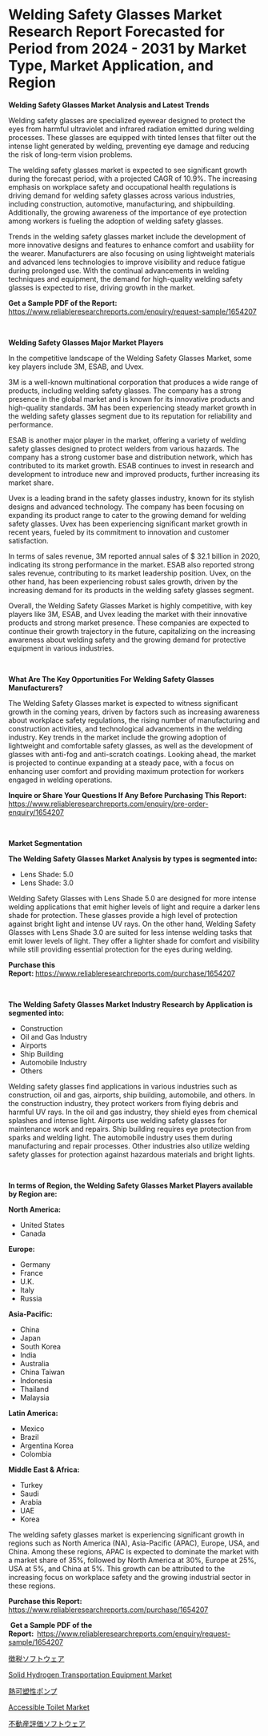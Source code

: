 <p><h1>Welding Safety Glasses Market Research Report Forecasted for Period from 2024 -  2031 by Market Type, Market Application, and Region</h1></p><p><strong>Welding Safety Glasses Market Analysis and Latest Trends</strong></p>
<p><p>Welding safety glasses are specialized eyewear designed to protect the eyes from harmful ultraviolet and infrared radiation emitted during welding processes. These glasses are equipped with tinted lenses that filter out the intense light generated by welding, preventing eye damage and reducing the risk of long-term vision problems.</p><p>The welding safety glasses market is expected to see significant growth during the forecast period, with a projected CAGR of 10.9%. The increasing emphasis on workplace safety and occupational health regulations is driving demand for welding safety glasses across various industries, including construction, automotive, manufacturing, and shipbuilding. Additionally, the growing awareness of the importance of eye protection among workers is fueling the adoption of welding safety glasses.</p><p>Trends in the welding safety glasses market include the development of more innovative designs and features to enhance comfort and usability for the wearer. Manufacturers are also focusing on using lightweight materials and advanced lens technologies to improve visibility and reduce fatigue during prolonged use. With the continual advancements in welding techniques and equipment, the demand for high-quality welding safety glasses is expected to rise, driving growth in the market.</p></p>
<p><strong>Get a Sample PDF of the Report:&nbsp;</strong> <a href="https://www.reliableresearchreports.com/enquiry/request-sample/1654207">https://www.reliableresearchreports.com/enquiry/request-sample/1654207</a></p>
<p>&nbsp;</p>
<p><strong>Welding Safety Glasses Major Market Players</strong></p>
<p><p>In the competitive landscape of the Welding Safety Glasses Market, some key players include 3M, ESAB, and Uvex. </p><p>3M is a well-known multinational corporation that produces a wide range of products, including welding safety glasses. The company has a strong presence in the global market and is known for its innovative products and high-quality standards. 3M has been experiencing steady market growth in the welding safety glasses segment due to its reputation for reliability and performance.</p><p>ESAB is another major player in the market, offering a variety of welding safety glasses designed to protect welders from various hazards. The company has a strong customer base and distribution network, which has contributed to its market growth. ESAB continues to invest in research and development to introduce new and improved products, further increasing its market share.</p><p>Uvex is a leading brand in the safety glasses industry, known for its stylish designs and advanced technology. The company has been focusing on expanding its product range to cater to the growing demand for welding safety glasses. Uvex has been experiencing significant market growth in recent years, fueled by its commitment to innovation and customer satisfaction.</p><p>In terms of sales revenue, 3M reported annual sales of $ 32.1 billion in 2020, indicating its strong performance in the market. ESAB also reported strong sales revenue, contributing to its market leadership position. Uvex, on the other hand, has been experiencing robust sales growth, driven by the increasing demand for its products in the welding safety glasses segment.</p><p>Overall, the Welding Safety Glasses Market is highly competitive, with key players like 3M, ESAB, and Uvex leading the market with their innovative products and strong market presence. These companies are expected to continue their growth trajectory in the future, capitalizing on the increasing awareness about welding safety and the growing demand for protective equipment in various industries.</p></p>
<p>&nbsp;</p>
<p><strong>What Are The Key Opportunities For Welding Safety Glasses Manufacturers?</strong></p>
<p><p>The Welding Safety Glasses market is expected to witness significant growth in the coming years, driven by factors such as increasing awareness about workplace safety regulations, the rising number of manufacturing and construction activities, and technological advancements in the welding industry. Key trends in the market include the growing adoption of lightweight and comfortable safety glasses, as well as the development of glasses with anti-fog and anti-scratch coatings. Looking ahead, the market is projected to continue expanding at a steady pace, with a focus on enhancing user comfort and providing maximum protection for workers engaged in welding operations.</p></p>
<p><strong>Inquire or Share Your Questions If Any Before Purchasing This Report:</strong> <a href="https://www.reliableresearchreports.com/enquiry/pre-order-enquiry/1654207">https://www.reliableresearchreports.com/enquiry/pre-order-enquiry/1654207</a></p>
<p>&nbsp;</p>
<p><strong>Market Segmentation</strong></p>
<p><strong>The Welding Safety Glasses Market Analysis by types is segmented into:</strong></p>
<p><ul><li>Lens Shade: 5.0</li><li>Lens Shade: 3.0</li></ul></p>
<p><p>Welding Safety Glasses with Lens Shade 5.0 are designed for more intense welding applications that emit higher levels of light and require a darker lens shade for protection. These glasses provide a high level of protection against bright light and intense UV rays. On the other hand, Welding Safety Glasses with Lens Shade 3.0 are suited for less intense welding tasks that emit lower levels of light. They offer a lighter shade for comfort and visibility while still providing essential protection for the eyes during welding.</p></p>
<p><strong>Purchase this Report:&nbsp;</strong><a href="https://www.reliableresearchreports.com/purchase/1654207">https://www.reliableresearchreports.com/purchase/1654207</a></p>
<p>&nbsp;</p>
<p><strong>The Welding Safety Glasses Market Industry Research by Application is segmented into:</strong></p>
<p><ul><li>Construction</li><li>Oil and Gas Industry</li><li>Airports</li><li>Ship Building</li><li>Automobile Industry</li><li>Others</li></ul></p>
<p><p>Welding safety glasses find applications in various industries such as construction, oil and gas, airports, ship building, automobile, and others. In the construction industry, they protect workers from flying debris and harmful UV rays. In the oil and gas industry, they shield eyes from chemical splashes and intense light. Airports use welding safety glasses for maintenance work and repairs. Ship building requires eye protection from sparks and welding light. The automobile industry uses them during manufacturing and repair processes. Other industries also utilize welding safety glasses for protection against hazardous materials and bright lights.</p></p>
<p>&nbsp;</p>
<p><strong>In terms of Region, the Welding Safety Glasses Market Players available by Region are:</strong></p>
<p>
    <p> <strong> North America: </strong>
        <ul>
            <li>United States</li>
            <li>Canada</li>
        </ul>
        </p> 
    <p> <strong> Europe: </strong>
        <ul>
            <li>Germany</li>
            <li>France</li>
            <li>U.K.</li>
            <li>Italy</li>
            <li>Russia</li>
        </ul>
        </p> 
    <p> <strong> Asia-Pacific: </strong>
        <ul>
            <li>China</li>
            <li>Japan</li>
            <li>South Korea</li>
            <li>India</li>
            <li>Australia</li>
            <li>China Taiwan</li>
            <li>Indonesia</li>
            <li>Thailand</li>
            <li>Malaysia</li>
        </ul>
        </p> 
    <p> <strong> Latin America: </strong>
        <ul>
            <li>Mexico</li>
            <li>Brazil</li>
            <li>Argentina Korea</li>
            <li>Colombia</li>
        </ul>
        </p> 
    <p> <strong> Middle East & Africa: </strong>
        <ul>
            <li>Turkey</li>
            <li>Saudi</li>
            <li>Arabia</li>
            <li>UAE</li>
            <li>Korea</li>
        </ul>
    </p>
    </p>
<p><p>The welding safety glasses market is experiencing significant growth in regions such as North America (NA), Asia-Pacific (APAC), Europe, USA, and China. Among these regions, APAC is expected to dominate the market with a market share of 35%, followed by North America at 30%, Europe at 25%, USA at 5%, and China at 5%. This growth can be attributed to the increasing focus on workplace safety and the growing industrial sector in these regions.</p></p>
<p><strong>Purchase this Report: </strong><a href="https://www.reliableresearchreports.com/purchase/1654207">https://www.reliableresearchreports.com/purchase/1654207</a></p>
<p>&nbsp;<strong>Get a Sample PDF of the Report:&nbsp;&nbsp;</strong><a href="https://www.reliableresearchreports.com/enquiry/request-sample/1654207">https://www.reliableresearchreports.com/enquiry/request-sample/1654207</a></p>
<p><strong></strong></p>
<p><p><a href="https://github.com/gfggqjbfys368009/Market-Research-Report-List-1/blob/main/96000555719.md">徴税ソフトウェア</a></p><p><a href="https://issuu.com/reportprime-2/docs/solid-hydrogen-transportation-equipment-market-siz">Solid Hydrogen Transportation Equipment Market</a></p><p><a href="https://medium.com/@rexkhler2023/%E3%82%B5%E3%83%BC%E3%83%A2%E3%83%97%E3%83%A9%E3%82%B9%E3%83%81%E3%83%83%E3%82%AF%E3%83%9D%E3%83%B3%E3%83%97%E5%B8%82%E5%A0%B4-%E7%AB%B6%E4%BA%89%E5%88%86%E6%9E%90-%E5%B8%82%E5%A0%B4%E5%8B%95%E5%90%91-2031%E5%B9%B4%E3%81%BE%E3%81%A7%E3%81%AE%E4%BA%88%E6%B8%AC-cef21eb01ec5">熱可塑性ポンプ</a></p><p><a href="https://github.com/Angelnienowdseej3e45z3p8c/Market-Research-Report-List-1/blob/main/accessible-toilet-market.md">Accessible Toilet Market</a></p><p><a href="https://github.com/vlcostes/Market-Research-Report-List-1/blob/main/74531185720.md">不動産評価ソフトウェア</a></p></p>